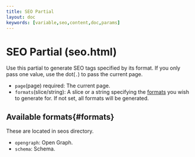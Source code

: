 ```yaml
---
title: SEO Partial
layout: doc
keywords: [variable,seo,content,doc,params]
---
```

# SEO Partial (seo.html)
Use this partial to generate SEO tags specified by its format. If you only pass one value, use the dot(`.`) to pass the current page.
- `page`(page) required: The current page.
- `formats`(slice/string): A slice or a string specifying the [formats](#formats) you wish to generate for. If not set, all formats will be generated.

## Available formats{#formats}
These are located in seos directory.
- `opengraph`: Open Graph.
- `schema`: Schema.